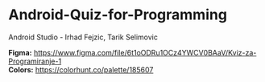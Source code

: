 # Android-Quiz-for-Programming
Android Studio - Irhad Fejzic, Tarik Selimovic

**Figma:** https://www.figma.com/file/6t1oODRu1OCz4YWCV0BAaV/Kviz-za-Programiranje-1   
**Colors:** https://colorhunt.co/palette/185607
